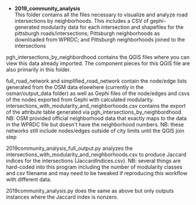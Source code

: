 - **2019_community_analysis** <br>
This folder contains all the files necessary to visualize and analyze road intersections by neighborhoods.  This includes a CSV of gephi-generated modularity data for each intersection and shapefiles for the pittsburgh roads/intersections; Pittsburgh neighborhoods as downloaded from WPRDC; and Pittsburgh neighborhoods joined to the intersections

pgh_intersections_by_neighbordhood contains the QGIS files where you can view this data already imported. The component pieces for this QGIS file are also primarily in this folder.

full_road_network and simplified_road_network contain the node/edge lists generated from the OSM data elsewhere (currently in the osmar/output_data folder) as well as Gephi files of the node/edges and csvs of the nodes exported from Gephi with calculated modularity.
	intersections_with_modularity_and_neighborhoods.csv contains the export of the attribute table generated via pgh_intersections_by_neighbordhood. NB: OSM provided official neighborhood data that exactly maps to the data in the WPRDC file but doesn't have the neighborhood numbers.
	NB: these networks still include nodes/edges outside of city limits until the QGIS join step

2019community_analysis_full_output.py analyzes the intersections_with_modularity_and_neighborhoods.csv to produce Jaccard indices for the intersections (JaccardIndices.csv). NB: several things are hard-coded into this program including the number of modularity classes and csv filename and may need to be tweaked if reproducing this workflow with different data.

2019community_analysis.py does the same as above but only outputs instances where the Jaccard index is nonzero.